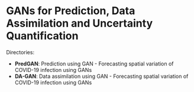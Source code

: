# GANs for Prediction, Data Assimilation and Uncertainty Quantification

Directories:

- **PredGAN**: Prediction using GAN - Forecasting spatial variation of COVID-19 infection using GANs
- **DA-GAN**: Data assimilation using GAN - Forecasting spatial variation of COVID-19 infection using GANs
